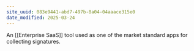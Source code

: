 ```yaml
---
site_uuid: 083e9441-abd7-497b-8a04-04aaace315e0
date_modified: 2025-03-24
---
```




An [[Enterprise SaaS]] tool used as one of the market standard apps for collecting signatures.